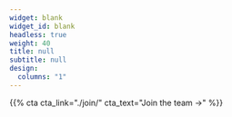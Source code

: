 ```yaml
---
widget: blank
widget_id: blank
headless: true
weight: 40
title: null
subtitle: null
design:
  columns: "1"
---
```


{{% cta cta_link="./join/" cta_text="Join the team →" %}}